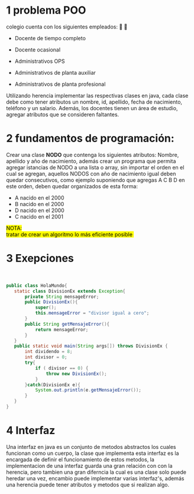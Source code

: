 
# 1 problema POO  

colegio cuenta con los siguientes empleados: :school: :school_satchel:

- Docente de tiempo completo 

- Docente ocasional  

- Administrativos OPS 

- Administrativos de planta auxiliar 

- Administrativos de planta profesional 

Utilizando herencia implementar las respectivas clases en java, cada clase debe como tener atributos un nombre, id, apellido, fecha de nacimiento, teléfono y un salario. Además, los docentes tienen un área de estudio, agregar atributos que se consideren faltantes.  

# 2 fundamentos de programación: 
Crear una clase **NODO** que contenga los siguientes atributos:  Nombre, apellido y año de nacimiento, además crear un programa que permita agregar istancias de NODO a una lista o array, sin importar el orden en el cual se agregan, aquellos NODOS con año de nacimiento igual deben quedar consecutivos, como ejemplo suponiendo que agregas A C B D en este orden, deben quedar organizados de esta forma:
- A nacido en el 2000
- B nacido en el 2000
- D nacido en el 2000
- C nacido en el 2001

 <mark>  NOTA:                                                
  tratar de crear un algoritmo lo más eficiente posible  </mark> 
&nbsp;
#  3 Exepciones 
&nbsp;
 ```java
 public class HolaMundo{
	static class DivisionEx extends Exception{
		private String mensageError;
		public DivisionEx(){
			super();
			this.mensageError = "divisor igual a cero";
		}
		public String getMensajeError(){
			return mensageError;
		}
	}
	public static void main(String args[]) throws DivisionEx {
		int dividendo = 8;
		int divisor = 0;
		try{
			if ( divisor == 0) {
				throw new DivisionEx();
			}
		}catch(DivisionEx e){
			System.out.println(e.getMensajeError());
        }
	}
}
```
# 4 Interfaz
Una interfaz en java es un conjunto de metodos abstractos los cuales funcionan como un cuerpo, la clase que implementa esta interfaz es la encargada de definir el funcionamiento de estos metodos, la implementacion de una interfaz guarda una gran relación con con la herencia, pero tambien una gran diferncia la cual es una clase solo puede heredar una vez, encambio puede implementar varias interfaz's, además una herencia puede tener atributos y metodos que si realizan algo. 
